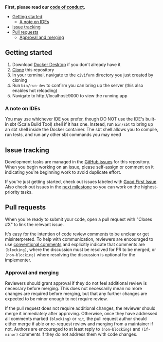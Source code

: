 **First, please read our [code of conduct](https://github.com/seattle-uat/civiform/blob/main/code_of_conduct.md).**

* [Getting started](#getting-started)
  * [A note on IDEs](#a-note-on-ides)
* [Issue tracking](#issue-tracking)
* [Pull requests](#pull-requests)
  * [Approval and merging](#approval-and-merging)

## Getting started

1. Download [Docker Desktop](https://www.docker.com/get-started) if you don't already have it
1. [Clone](https://docs.github.com/en/github/creating-cloning-and-archiving-repositories/cloning-a-repository) this repository
1. In your terminal, navigate to the `civiform` directory you just created by cloning
1. Run `bin/run-dev` to confirm you can bring up the server (this also enables hot reloading)
1. Navigate to http://localhost:9000 to view the running app

### A note on IDEs

You may use whichever IDE you prefer, though DO NOT use the IDE's built-in sbt (Scala Build Tool) shell if it has one. Instead, run `bin/sbt` to bring up an sbt shell inside the Docker container. The sbt shell allows you to compile, run tests, and run any other sbt commands you may need

## Issue tracking

Development tasks are managed in the [GitHub issues](https://github.com/seattle-uat/civiform/issues) for this repository. When you begin working on an issue, please self-assign or comment on it indicating you're beginning work to avoid duplicate effort.

If you're just getting started, check out issues labeled with [Good First Issue](https://github.com/seattle-uat/civiform/issues?q=is%3Aopen+is%3Aissue+label%3A%22good+first+issue%22). Also check out issues in the [next milestone](https://github.com/seattle-uat/civiform/milestones?direction=asc&sort=due_date&state=open) so you can work on the highest-priority tasks.

## Pull requests

When you're ready to submit your code, open a pull request with "Closes #X" to link the relevant issue.

It's easy for the intention of code review comments to be unclear or get misinterpreted. To help with communication, reviewers are encouraged to use [conventional comments](https://conventionalcomments.org/) and explicitly indicate that comments are `(blocking)`, where the discussion must be resolved for PR to be merged, or `(non-blocking)` where resolving the discussion is optional for the implementer.

### Approval and merging

Reviewers should grant approval if they do not feel additional review is necessary before merging. This does not necessarily mean no more changes are required before merging, but that any further changes are expected to be minor enough to not require review.

If the pull request does not require additional changes, the reviewer should merge it immediately after approving. Otherwise, once they have addressed all comments marked `(blocking)` or `nit`, the pull request author should either merge if able or re-request review and merging from a maintainer if not. Authors are encouraged to at least reply to `(non-blocking)` and `(if-minor)` comments if they do not address them with code changes.